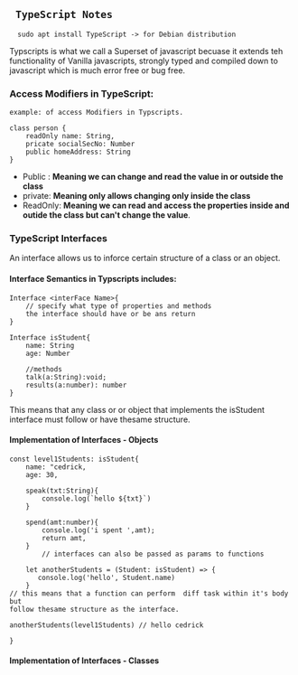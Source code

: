 ## ` TypeScript Notes`

      sudo apt install TypeScript -> for Debian distribution

Typscripts is what we call a Superset of javascript becuase it extends teh functionality of Vanilla javascripts, strongly typed and compiled down to javascript which is much error free or bug free.

### Access Modifiers in TypeScript:

    example: of access Modifiers in Typscripts.

    class person {
        readOnly name: String,
        pricate socialSecNo: Number
        public homeAddress: String
    }

- Public : **Meaning we can change and read the value in or outside the class**
- private: **Meaning only allows changing only inside the class**
- ReadOnly: **Meaning we can read and access the properties inside and outide the class but can't change the value**.

### TypeScript Interfaces
An interface allows us to inforce certain structure of a class or an object.    
#### Interface Semantics in Typscripts includes:
    Interface <interFace Name>{
        // specify what type of properties and methods
        the interface should have or be ans return
    }
    
    Interface isStudent{
        name: String
        age: Number

        //methods
        talk(a:String):void;
        results(a:number): number
    }
This means that any class or or object that implements the isStudent interface must follow or have thesame structure.  
#### Implementation of Interfaces - Objects
    const level1Students: isStudent{
        name: "cedrick,
        age: 30,

        speak(txt:String){
            console.log(`hello ${txt}`)
        }

        spend(amt:number){
            console.log('i spent ',amt);
            return amt,
        }
            // interfaces can also be passed as params to functions

        let anotherStudents = (Student: isStudent) => {
           console.log('hello', Student.name)
        }
    // this means that a function can perform  diff task within it's body but 
    follow thesame structure as the interface.

    anotherStudents(level1Students) // hello cedrick
    
    }


#### Implementation of Interfaces - Classes

                    
    
